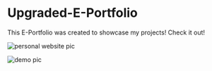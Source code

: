 # Upgraded-E-Portfolio 

This E-Portfolio was created to showcase my projects! Check it out! 

![personal website pic](https://user-images.githubusercontent.com/67409144/188532867-e98d0e17-be0d-403b-86d5-ea01a2c8b24a.png) 
 
![demo pic](https://user-images.githubusercontent.com/67409144/188532972-3eeccb4b-78b9-476b-9383-484e19600d07.png)  
